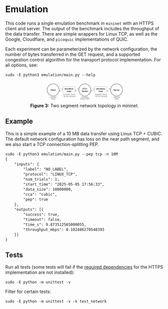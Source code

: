 # Emulation

This code runs a single emulation benchmark in `mininet` with an HTTPS client
and server. The output of the benchmark includes the throughput of the data
transfer. There are simple wrappers for Linux TCP, as well as the Google,
Cloudflare, and `picoquic` implementations of QUIC.

Each experiment can be parameterized by the network configuration, the number of
bytes transferred in the GET request, and a supported congestion control
algorithm for the transport protocol implementation. For all options, see:

```
sudo -E python3 emulation/main.py --help
```

<p align="center">
    <img src="../img/figure3.png" width="50%" alt="Figure 3">
    <br>
    <b>Figure 3:</b> Two segment network topology in mininet.
</p>

## Example

This is a simple example of a 10 MB data transfer using Linux TCP + CUBIC. The
default network configuration has loss on the near path segment, and we also
start a TCP connection-splitting PEP.

```
sudo -E python3 emulation/main.py --pep tcp -n 10M
{
    "inputs": {
        "label": "NO_LABEL",
        "protocol": "LINUX_TCP",
        "num_trials": 1,
        "start_time": "2025-05-05 17:56:33",
        "data_size": 10000000,
        "cca": "cubic",
        "pep": true
    },
    "outputs": [{
        "success": true,
        "timeout": false,
        "time_s": 9.873512565000055,
        "throughput_mbps": 8.102486270548393
    }]
}
```

## Tests

Run all tests (some tests will fail if the
[required dependencies](https://github.com/StanfordSNR/connection-splitting/tree/main/deps)
for the HTTPS implementation are not installed):

```
sudo -E python -m unittest -v
```

Filter for certain tests:

```
sudo -E python -m unittest -v -k test_network
```
